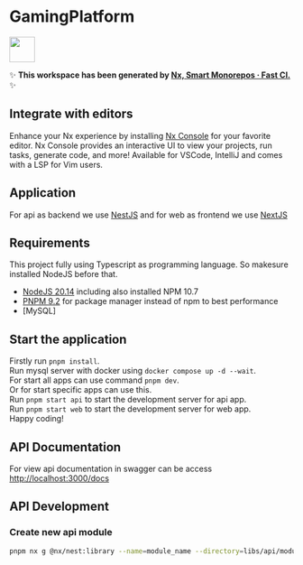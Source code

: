 # GamingPlatform

<a alt="Nx logo" href="https://nx.dev" target="_blank" rel="noreferrer"><img src="https://raw.githubusercontent.com/nrwl/nx/master/images/nx-logo.png" width="45"></a>

✨ **This workspace has been generated by [Nx, Smart Monorepos · Fast CI.](https://nx.dev)** ✨

## Integrate with editors

Enhance your Nx experience by installing [Nx Console](https://nx.dev/nx-console) for your favorite editor. Nx Console
provides an interactive UI to view your projects, run tasks, generate code, and more! Available for VSCode, IntelliJ and
comes with a LSP for Vim users.

## Application 

For api as backend we use [NestJS](https://docs.nestjs.com/)
and for web as frontend we use [NextJS](https://nextjs.org/)

## Requirements

This project fully using Typescript as programming language. So makesure installed NodeJS before that. 

- [NodeJS 20.14](https://nodejs.org/) including also installed NPM 10.7 
- [PNPM 9.2](https://pnpm.io/installation#using-npm) for package manager instead of npm to best performance
- [MySQL]

## Start the application

Firstly run `pnpm install`.\
Run mysql server with docker using `docker compose up -d --wait`.\
For start all apps can use command `pnpm dev`.\
Or for start specific apps can use this.\
Run `pnpm start api` to start the development server for api app.\
Run `pnpm start web` to start the development server for web app. \
Happy coding!

## API Documentation

For view api documentation in swagger can be access [http://localhost:3000/docs](http://localhost:3000/docs)

## API Development

### Create new api module

```sh
pnpm nx g @nx/nest:library --name=module_name --directory=libs/api/module_name --projectNameAndRootFormat=as-provided
```
<!---
## Build for production

Run `npx nx build api` to build the application. The build artifacts are stored in the output directory (e.g. `dist/` or `build/`), ready to be deployed.

## Running tasks

To execute tasks with Nx use the following syntax:

```
npx nx <target> <project> <...options>
```

You can also run multiple targets:

```
npx nx run-many -t <target1> <target2>
```

..or add `-p` to filter specific projects

```
npx nx run-many -t <target1> <target2> -p <proj1> <proj2>
```

Targets can be defined in the `package.json` or `projects.json`. Learn more [in the docs](https://nx.dev/features/run-tasks).

## Set up CI!

Nx comes with local caching already built-in (check your `nx.json`). On CI you might want to go a step further.

- [Set up remote caching](https://nx.dev/features/share-your-cache)
- [Set up task distribution across multiple machines](https://nx.dev/nx-cloud/features/distribute-task-execution)
- [Learn more how to setup CI](https://nx.dev/recipes/ci)

## Explore the project graph

Run `npx nx graph` to show the graph of the workspace.
It will show tasks that you can run with Nx.

- [Learn more about Exploring the Project Graph](https://nx.dev/core-features/explore-graph)

## Connect with us!

- [Join the community](https://nx.dev/community)
- [Subscribe to the Nx Youtube Channel](https://www.youtube.com/@nxdevtools)
- [Follow us on Twitter](https://twitter.com/nxdevtools)
---->
